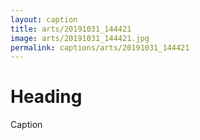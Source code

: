```yaml
---
layout: caption
title: arts/20191031_144421
image: arts/20191031_144421.jpg
permalink: captions/arts/20191031_144421
---
```

# Heading
Caption
